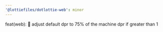 ```yaml
---
'@lottiefiles/dotlottie-web': minor
---
```


feat(web): 🎸 adjust default dpr to 75% of the machine dpr if greater than 1
